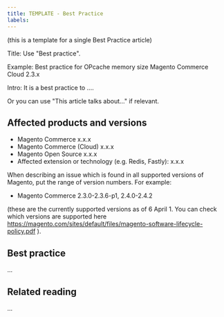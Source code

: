 ```yaml
---
title: TEMPLATE - Best Practice
labels: 
---
```


(this is a template for a single Best Practice article)

Title: Use "Best practice".

Example: Best practice for OPcache memory size Magento Commerce Cloud 2.3.x

Intro: It is a best practice to ....

Or you can use "This article talks about..." if relevant.

## Affected products and versions

* Magento Commerce x.x.x
* Magento Commerce (Cloud) x.x.x
* Magento Open Source x.x.x
* Affected extension or technology (e.g. Redis, Fastly): x.x.x

When describing an issue which is found in all supported versions of Magento, put the range of version numbers. For example:

* Magento Commerce 2.3.0-2.3.6-p1, 2.4.0-2.4.2

(these are the currently supported versions as of 6 April 1. You can check which versions are supported here <https://magento.com/sites/default/files/magento-software-lifecycle-policy.pdf> ).

## Best practice

...

## Related reading

...



